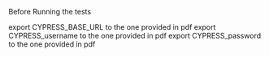 Before Running the tests 

export CYPRESS_BASE_URL to the one provided in pdf 
export CYPRESS_username to the one provided in pdf 
export CYPRESS_password to the one provided in pdf 

